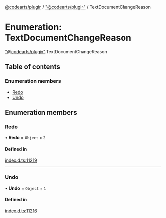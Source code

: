 [@codearts/plugin](../README.md) / ["@codearts/plugin"](../modules/_codearts_plugin_.md) / TextDocumentChangeReason

# Enumeration: TextDocumentChangeReason

["@codearts/plugin"](../modules/_codearts_plugin_.md).TextDocumentChangeReason

## Table of contents

### Enumeration members

- [Redo](codearts_plugin_.TextDocumentChangeReason.md#redo)
- [Undo](codearts_plugin_.TextDocumentChangeReason.md#undo)

## Enumeration members

### Redo

• **Redo** = `Object` = `2`

#### Defined in

[index.d.ts:11219](https://github.com/huaweicloud/cloudide-plugin-api/blob/84e382d/index.d.ts#L11219)

___

### Undo

• **Undo** = `Object` = `1`

#### Defined in

[index.d.ts:11216](https://github.com/huaweicloud/cloudide-plugin-api/blob/84e382d/index.d.ts#L11216)
